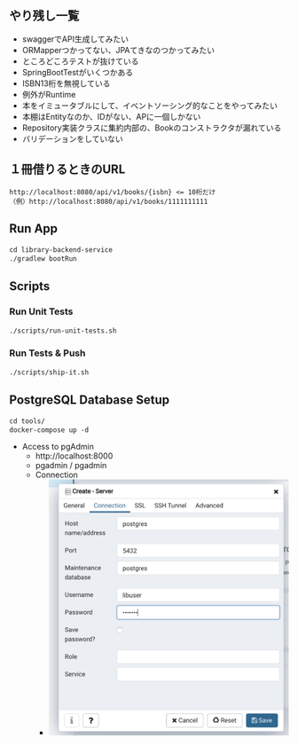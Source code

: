 ## やり残し一覧
* swaggerでAPI生成してみたい
* ORMapperつかってない、JPAてきなのつかってみたい
* ところどころテストが抜けている
* SpringBootTestがいくつかある
* ISBN13桁を無視している
* 例外がRuntime
* 本をイミュータブルにして、イベントソーシング的なことをやってみたい
* 本棚はEntityなのか、IDがない、APに一個しかない
* Repository実装クラスに集約内部の、Bookのコンストラクタが漏れている
* バリデーションをしていない

## １冊借りるときのURL
```
http://localhost:8080/api/v1/books/{isbn} <= 10桁だけ
（例）http://localhost:8080/api/v1/books/1111111111　
```

## Run App

```shell script
cd library-backend-service
./gradlew bootRun
```

## Scripts

### Run Unit Tests

``` shell script
./scripts/run-unit-tests.sh
```

### Run Tests & Push

```shell script
./scripts/ship-it.sh
```

## PostgreSQL Database Setup

``` shell script
cd tools/
docker-compose up -d
```

- Access to pgAdmin
    - http://localhost:8000
    - pgadmin / pgadmin
    - Connection
        - ![](./tools/connection-info.png)
        

